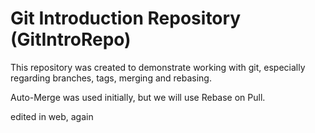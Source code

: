 # Git Introduction Repository (GitIntroRepo)
This repository was created to demonstrate working with git, especially regarding branches, tags, merging and rebasing.

Auto-Merge was used initially, but we will use Rebase on Pull.

edited in web, again
